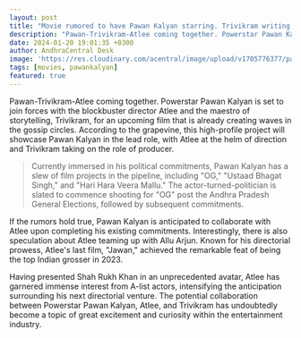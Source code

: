 ```yaml
---
layout: post
title: "Movie rumored to have Pawan Kalyan starring. Trivikram writing. Artlee Direction."
description: "Pawan-Trivikram-Atlee coming together. Powerstar Pawan Kalyan is set to join forces with the blockbuster director Atlee and the maestro of storytelling, Trivikram, for an upcoming film that is already creating waves in the gossip circles."
date: 2024-01-20 19:01:35 +0300
author: AndhraCentral Desk
image: 'https://res.cloudinary.com/acentral/image/upload/v1705776377/pawank/patriat_lwb4xi.png'
tags: [movies, pawankalyan]
featured: true
---
```


Pawan-Trivikram-Atlee coming together. Powerstar Pawan Kalyan is set to join forces with the blockbuster director Atlee and the maestro of storytelling, Trivikram, for an upcoming film that is already creating waves in the gossip circles. According to the grapevine, this high-profile project will showcase Pawan Kalyan in the lead role, with Atlee at the helm of direction and Trivikram taking on the role of producer.

> Currently immersed in his political commitments, Pawan Kalyan has a slew of film projects in the pipeline, including "OG," "Ustaad Bhagat Singh," and "Hari Hara Veera Mallu." The actor-turned-politician is slated to commence shooting for "OG" post the Andhra Pradesh General Elections, followed by subsequent commitments.

If the rumors hold true, Pawan Kalyan is anticipated to collaborate with Atlee upon completing his existing commitments. Interestingly, there is also speculation about Atlee teaming up with Allu Arjun. Known for his directorial prowess, Atlee's last film, "Jawan," achieved the remarkable feat of being the top Indian grosser in 2023.

Having presented Shah Rukh Khan in an unprecedented avatar, Atlee has garnered immense interest from A-list actors, intensifying the anticipation surrounding his next directorial venture. The potential collaboration between Powerstar Pawan Kalyan, Atlee, and Trivikram has undoubtedly become a topic of great excitement and curiosity within the entertainment industry.